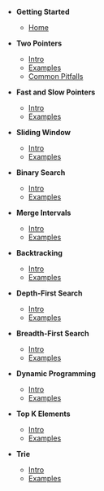 - **Getting Started**
  - [Home](home.md)

- **Two Pointers**
  - [Intro](two-pointers/intro.md)
  - [Examples](two-pointers/examples.md)
  - [Common Pitfalls](two-pointers/pitfalls.md "Common Pitfalls | Two Pointers")

- **Fast and Slow Pointers**
  - [Intro](fast-and-slow-pointers/intro.md)
  - [Examples](fast-and-slow-pointers/examples.md)

- **Sliding Window**
  - [Intro](sliding-window/intro.md)
  - [Examples](sliding-window/examples.md)

- **Binary Search**
  - [Intro](binary-search/intro.md)
  - [Examples](binary-search/examples.md)

- **Merge Intervals**
  - [Intro](merge-intervals/intro.md)
  - [Examples](merge-intervals/examples.md)

- **Backtracking**
  - [Intro](backtracking/intro.md)
  - [Examples](backtracking/examples.md)

- **Depth-First Search**
  - [Intro](depth-first-search/intro.md)
  - [Examples](depth-first-search/examples.md)

- **Breadth-First Search**
  - [Intro](breadth-first-search/intro.md)
  - [Examples](breadth-first-search/examples.md)

- **Dynamic Programming**
  - [Intro](dynamic-programming/intro.md)
  - [Examples](dynamic-programming/examples.md)

- **Top K Elements**
  - [Intro](top-k-elements/intro.md)
  - [Examples](top-k-elements/examples.md)

- **Trie**
  - [Intro](trie/intro.md)
  - [Examples](trie/examples.md)
